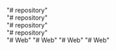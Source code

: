 "# repository"  
"# repository"  
"# repository"  
"# repository"  
"# Web" 
"# Web" 
"# Web" 
"# Web" 
